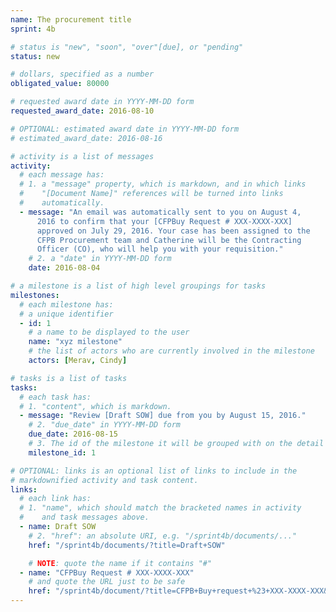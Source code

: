 ```yaml
---
name: The procurement title
sprint: 4b

# status is "new", "soon", "over"[due], or "pending"
status: new

# dollars, specified as a number
obligated_value: 80000

# requested award date in YYYY-MM-DD form
requested_award_date: 2016-08-10

# OPTIONAL: estimated award date in YYYY-MM-DD form
# estimated_award_date: 2016-08-16

# activity is a list of messages
activity:
  # each message has:
  # 1. a "message" property, which is markdown, and in which links
  #    "[Document Name]" references will be turned into links
  #    automatically.
  - message: "An email was automatically sent to you on August 4,
      2016 to confirm that your [CFPBuy Request # XXX-XXXX-XXX]
      approved on July 29, 2016. Your case has been assigned to the
      CFPB Procurement team and Catherine will be the Contracting
      Officer (CO), who will help you with your requisition."
    # 2. a "date" in YYYY-MM-DD form
    date: 2016-08-04

# a milestone is a list of high level groupings for tasks
milestones:
  # each milestone has:
  # a unique identifier
  - id: 1
    # a name to be displayed to the user
    name: "xyz milestone"
    # the list of actors who are currently involved in the milestone
    actors: [Merav, Cindy]

# tasks is a list of tasks
tasks:
  # each task has:
  # 1. "content", which is markdown.
  - message: "Review [Draft SOW] due from you by August 15, 2016."
    # 2. "due_date" in YYYY-MM-DD form
    due_date: 2016-08-15
    # 3. The id of the milestone it will be grouped with on the detail page
    milestone_id: 1

# OPTIONAL: links is an optional list of links to include in the
# markdownified activity and task content.
links:
  # each link has:
  # 1. "name", which should match the bracketed names in activity
  #    and task messages above.
  - name: Draft SOW
    # 2. "href": an absolute URI, e.g. "/sprint4b/documents/..."
    href: "/sprint4b/documents/?title=Draft+SOW"

    # NOTE: quote the name if it contains "#"
  - name: "CFPBuy Request # XXX-XXXX-XXX"
    # and quote the URL just to be safe
    href: "/sprint4b/document/?title=CFPB+Buy+request+%23+XXX-XXXX-XXX&locked=true"
---
```

